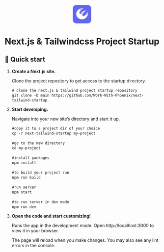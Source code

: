<p align="center">
  <a href="#">
    <img alt="Work With Phoenix" src="https://github.com/Work-With-Phoenix/gatsby-tailwind-startup/raw/main/src/images/phoenix-logo.svg" width="60" style="margin-top: .8rem"/>
  </a>
</p>
<h1 align="center">
  Next.js & Tailwindcss Project Startup
</h1>

## 🚀 Quick start

1.  **Create a Next.js site.**

    Clone the project repository to get access to the startup directory.

    ```shell
    # clone the next.js & tailwind project startup repository
    git clone -b main https://github.com/Work-With-Phoenix/next-tailwind-startup
    ```

2.  **Start developing.**

    Navigate into your new site’s directory and start it up.

    ```shell
    #copy it to a project dir of your choice
    cp -r next-tailwind-startup my-project

    #go to the new directory
    cd my-project  

    #install packages
    npm install 
     
    #to build your project run
    npm run build

    #run server
    npm start 
    
    #to run server in dev mode 
    npm run dev
    ```

3.  **Open the code and start customizing!**

    Runs the app in the development mode.
    Open http://localhost:3000 to view it in your browser.

    The page will reload when you make changes.
    You may also see any lint errors in the console.


